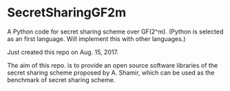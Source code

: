 # SecretSharingGF2m
A Python code for secret sharing scheme over GF(2^m). (Python is selected as an first language. Will implement this with other languages.)

Just created this repo on Aug. 15, 2017.

The aim of this repo. is to provide an open source software libraries of the secret sharing scheme proposed by A. Shamir, which can be used as the benchmark of secret sharing scheme. 
